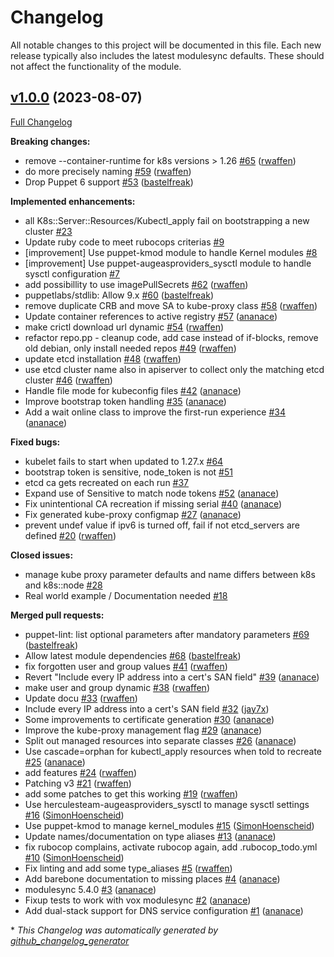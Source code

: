 # Changelog

All notable changes to this project will be documented in this file.
Each new release typically also includes the latest modulesync defaults.
These should not affect the functionality of the module.

## [v1.0.0](https://github.com/voxpupuli/puppet-k8s/tree/v1.0.0) (2023-08-07)

[Full Changelog](https://github.com/voxpupuli/puppet-k8s/compare/015d6134ae3d9b40ca539c9439a0de79374bc27a...v1.0.0)

**Breaking changes:**

- remove --container-runtime for k8s versions \> 1.26 [\#65](https://github.com/voxpupuli/puppet-k8s/pull/65) ([rwaffen](https://github.com/rwaffen))
- do more precisely naming [\#59](https://github.com/voxpupuli/puppet-k8s/pull/59) ([rwaffen](https://github.com/rwaffen))
- Drop Puppet 6 support [\#53](https://github.com/voxpupuli/puppet-k8s/pull/53) ([bastelfreak](https://github.com/bastelfreak))

**Implemented enhancements:**

- all K8s::Server::Resources/Kubectl\_apply fail on bootstrapping a new cluster [\#23](https://github.com/voxpupuli/puppet-k8s/issues/23)
- Update ruby code to meet rubocops criterias [\#9](https://github.com/voxpupuli/puppet-k8s/issues/9)
- \[improvement\] Use puppet-kmod module to handle Kernel modules [\#8](https://github.com/voxpupuli/puppet-k8s/issues/8)
- \[improvement\] Use puppet-augeasproviders\_sysctl module to handle sysctl configuration [\#7](https://github.com/voxpupuli/puppet-k8s/issues/7)
- add possibillity to use imagePullSecrets [\#62](https://github.com/voxpupuli/puppet-k8s/pull/62) ([rwaffen](https://github.com/rwaffen))
- puppetlabs/stdlib: Allow 9.x [\#60](https://github.com/voxpupuli/puppet-k8s/pull/60) ([bastelfreak](https://github.com/bastelfreak))
- remove duplicate CRB and move SA to kube-proxy class [\#58](https://github.com/voxpupuli/puppet-k8s/pull/58) ([rwaffen](https://github.com/rwaffen))
- Update container references to active registry [\#57](https://github.com/voxpupuli/puppet-k8s/pull/57) ([ananace](https://github.com/ananace))
- make crictl download url dynamic [\#54](https://github.com/voxpupuli/puppet-k8s/pull/54) ([rwaffen](https://github.com/rwaffen))
- refactor repo.pp - cleanup code, add case instead of if-blocks, remove old debian, only install needed repos [\#49](https://github.com/voxpupuli/puppet-k8s/pull/49) ([rwaffen](https://github.com/rwaffen))
- update etcd installation [\#48](https://github.com/voxpupuli/puppet-k8s/pull/48) ([rwaffen](https://github.com/rwaffen))
- use etcd cluster name also in apiserver to collect only the matching etcd cluster [\#46](https://github.com/voxpupuli/puppet-k8s/pull/46) ([rwaffen](https://github.com/rwaffen))
- Handle file mode for kubeconfig files [\#42](https://github.com/voxpupuli/puppet-k8s/pull/42) ([ananace](https://github.com/ananace))
- Improve bootstrap token handling [\#35](https://github.com/voxpupuli/puppet-k8s/pull/35) ([ananace](https://github.com/ananace))
- Add a wait online class to improve the first-run experience [\#34](https://github.com/voxpupuli/puppet-k8s/pull/34) ([ananace](https://github.com/ananace))

**Fixed bugs:**

- kubelet fails to start when updated to 1.27.x [\#64](https://github.com/voxpupuli/puppet-k8s/issues/64)
- bootstrap token is sensitive, node\_token is not [\#51](https://github.com/voxpupuli/puppet-k8s/issues/51)
- etcd ca gets recreated on each run [\#37](https://github.com/voxpupuli/puppet-k8s/issues/37)
- Expand use of Sensitive to match node tokens [\#52](https://github.com/voxpupuli/puppet-k8s/pull/52) ([ananace](https://github.com/ananace))
- Fix unintentional CA recreation if missing serial [\#40](https://github.com/voxpupuli/puppet-k8s/pull/40) ([ananace](https://github.com/ananace))
- Fix generated kube-proxy configmap [\#27](https://github.com/voxpupuli/puppet-k8s/pull/27) ([ananace](https://github.com/ananace))
- prevent undef value if ipv6 is turned off, fail if not etcd\_servers are defined [\#20](https://github.com/voxpupuli/puppet-k8s/pull/20) ([rwaffen](https://github.com/rwaffen))

**Closed issues:**

- manage kube proxy parameter defaults and name differs between k8s and k8s::node [\#28](https://github.com/voxpupuli/puppet-k8s/issues/28)
- Real world example / Documentation needed [\#18](https://github.com/voxpupuli/puppet-k8s/issues/18)

**Merged pull requests:**

- puppet-lint: list optional parameters after mandatory parameters [\#69](https://github.com/voxpupuli/puppet-k8s/pull/69) ([bastelfreak](https://github.com/bastelfreak))
- Allow latest module dependencies [\#68](https://github.com/voxpupuli/puppet-k8s/pull/68) ([bastelfreak](https://github.com/bastelfreak))
- fix forgotten user and group values [\#41](https://github.com/voxpupuli/puppet-k8s/pull/41) ([rwaffen](https://github.com/rwaffen))
- Revert "Include every IP address into a cert's SAN field" [\#39](https://github.com/voxpupuli/puppet-k8s/pull/39) ([ananace](https://github.com/ananace))
- make user and group dynamic [\#38](https://github.com/voxpupuli/puppet-k8s/pull/38) ([rwaffen](https://github.com/rwaffen))
- Update docu [\#33](https://github.com/voxpupuli/puppet-k8s/pull/33) ([rwaffen](https://github.com/rwaffen))
- Include every IP address into a cert's SAN field [\#32](https://github.com/voxpupuli/puppet-k8s/pull/32) ([jay7x](https://github.com/jay7x))
- Some improvements to certificate generation [\#30](https://github.com/voxpupuli/puppet-k8s/pull/30) ([ananace](https://github.com/ananace))
- Improve the kube-proxy management flag [\#29](https://github.com/voxpupuli/puppet-k8s/pull/29) ([ananace](https://github.com/ananace))
- Split out managed resources into separate classes [\#26](https://github.com/voxpupuli/puppet-k8s/pull/26) ([ananace](https://github.com/ananace))
- Use cascade=orphan for kubectl\_apply resources when told to recreate [\#25](https://github.com/voxpupuli/puppet-k8s/pull/25) ([ananace](https://github.com/ananace))
- add features [\#24](https://github.com/voxpupuli/puppet-k8s/pull/24) ([rwaffen](https://github.com/rwaffen))
- Patching v3 [\#21](https://github.com/voxpupuli/puppet-k8s/pull/21) ([rwaffen](https://github.com/rwaffen))
- add some patches to get this working [\#19](https://github.com/voxpupuli/puppet-k8s/pull/19) ([rwaffen](https://github.com/rwaffen))
- Use herculesteam-augeasproviders\_sysctl to manage sysctl settings [\#16](https://github.com/voxpupuli/puppet-k8s/pull/16) ([SimonHoenscheid](https://github.com/SimonHoenscheid))
- Use puppet-kmod to manage kernel\_modules [\#15](https://github.com/voxpupuli/puppet-k8s/pull/15) ([SimonHoenscheid](https://github.com/SimonHoenscheid))
- Update names/documentation on type aliases [\#13](https://github.com/voxpupuli/puppet-k8s/pull/13) ([ananace](https://github.com/ananace))
- fix rubocop complains, activate rubocop again, add .rubocop\_todo.yml [\#10](https://github.com/voxpupuli/puppet-k8s/pull/10) ([SimonHoenscheid](https://github.com/SimonHoenscheid))
- Fix linting and add some type\_aliases [\#5](https://github.com/voxpupuli/puppet-k8s/pull/5) ([rwaffen](https://github.com/rwaffen))
- Add barebone documentation to missing places [\#4](https://github.com/voxpupuli/puppet-k8s/pull/4) ([ananace](https://github.com/ananace))
- modulesync 5.4.0 [\#3](https://github.com/voxpupuli/puppet-k8s/pull/3) ([ananace](https://github.com/ananace))
- Fixup tests to work with vox modulesync [\#2](https://github.com/voxpupuli/puppet-k8s/pull/2) ([ananace](https://github.com/ananace))
- Add dual-stack support for DNS service configuration [\#1](https://github.com/voxpupuli/puppet-k8s/pull/1) ([ananace](https://github.com/ananace))



\* *This Changelog was automatically generated by [github_changelog_generator](https://github.com/github-changelog-generator/github-changelog-generator)*
